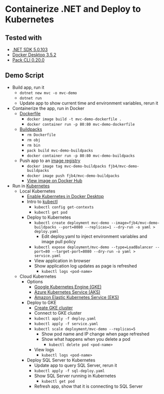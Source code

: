 # Containerize .NET and Deploy to Kubernetes

## Tested with

- [.NET SDK 5.0.103](https://dotnet.microsoft.com/download/visual-studio-sdks)
- [Docker Desktop 3.5.2](https://www.docker.com/products/docker-desktop)
- [Pack CLI 0.20.0](https://buildpacks.io/docs/tools/pack/)

## Demo Script

- Build app, run it
  - `dotnet new mvc -o mvc-demo`
  - `dotnet run`
  - Update app to show current time and environment variables, rerun it
- Containerize the app, run in Docker
  - [Dockerfile](https://docs.docker.com/engine/reference/builder/)
    - `docker image build -t mvc-demo-dockerfile .`
    - `docker container run -p 80:80 mvc-demo-dockerfile`
  - [Buildpacks](https://buildpacks.io/)
    - `rm Dockerfile`
    - `rm obj`
    - `rm bin`
    - `pack build mvc-demo-buildpacks`
    - `docker container run -p 80:80 mvc-demo-buildpacks`
  - Push app to an [image registry](https://hub.docker.com/)
    - `docker image tag mvc-demo-buildpacks fjb4/mvc-demo-buildpacks`
    - `docker image push fjb4/mvc-demo-buildpacks`
    - [View image on Docker Hub](https://hub.docker.com/repository/docker/fjb4/mvc-demo-buildpacks)
- Run in [Kubernetes](https://kubernetes.io/)
  - Local Kubernetes
    - [Enable Kubernetes in Docker Desktop](https://docs.docker.com/desktop/kubernetes/)
    - Intro to [kubectl](https://kubernetes.io/docs/tasks/tools/)
      - `kubectl config get-contexts`
      - `kubectl get pod`
    - Deploy to Kubernetes
      - `kubectl create deployment mvc-demo --image=fjb4/mvc-demo-buildpacks --port=8080 --replicas=1 --dry-run -o yaml > deploy.yaml`
        - Edit deploy.yaml to inject environment variables and image pull policy
      - `kubectl expose deployment/mvc-demo --type=LoadBalancer --port=80 --target-port=8080 --dry-run -o yaml > service.yaml`
      - View application in browser
      - Show application log updates as page is refreshed
        - `kubectl logs <pod-name>`
  - Cloud Kubernetes
    - Options
      - [Google Kubernetes Engine (GKE)](https://cloud.google.com/kubernetes-engine)
      - [Azure Kubernetes Service (AKS)](https://azure.microsoft.com/en-us/services/kubernetes-service)
      - [Amazon Elastic Kubernetes Service (EKS)](https://aws.amazon.com/eks)
    - Deploy to GKE
      - [Create GKE cluster](https://console.cloud.google.com)
      - Connect to GKE cluster
      - `kubectl apply -f deploy.yaml`
      - `kubectl apply -f service.yaml`
      - `kubectl scale deployment/mvc-demo --replicas=5`
        - Show pod name and IP change when page refreshed
        - Show what happens when you delete a pod
          - `kubectl delete pod <pod-name>`
      - View logs
        - `kubectl logs <pod-name>`
    - Deploy SQL Server to Kubernetes
      - Update app to query SQL Server, rerun it
      - `kubectl apply -f sql-deploy.yaml`
      - Show SQL Server running in Kubernetes
        - `kubectl get pod`
      - Refresh app, show that it is connecting to SQL Server
  